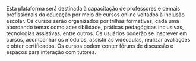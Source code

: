 Esta plataforma será destinada à capacitação de professores e demais profissionais da educação por meio de cursos online voltados à inclusão escolar. 
Os cursos serão organizados por trilhas formativas, cada uma abordando temas como acessibilidade, práticas pedagógicas inclusivas, tecnologias assistivas, entre outros. 
Os usuários poderão se inscrever em cursos, acompanhar os módulos, assistir às videoaulas, realizar avaliações e obter certificados. Os cursos podem conter fóruns de discussão e espaços para interação com tutores.
